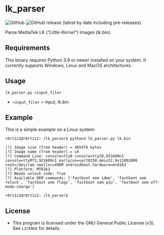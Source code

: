 # lk_parser
![GitHub](https://img.shields.io/github/license/R0rt1z2/lk_parser)
![GitHub release (latest by date including pre-releases)](https://img.shields.io/github/v/release/R0rt1z2/lk_parser?include_prereleases)

Parse MediaTek LK (_"Little-Kernel"_) Images (lk.bin).

## Requirements
This binary requires Python 3.9 or newer installed on your system. 
It currently supports Windows, Linux and MacOS architectures.

## Usage
```
lk_parser.py <input_file>
```
- `<input_file>` = input, lk.bin

## Example
This is a simple example on a Linux system: 
```
r0rt1z2@r0rt1z2: /lk_parser$ python3 lk_parser.py lk.bin

[?] Image size (from header) = 485476 bytes
[?] Image name (from header) = LK
[?] Command Line: console=tty0 console=ttyS0,921600n1 console=ttyMT3,921600n1 earlycon=uart8250,mmio32,0x11002000 root=/dev/ram vmalloc=496M androidboot.hardware=mt8163
[?] Platform: MT8163
[?] Needs unlock code: True
[?] Available OEM commands: ['fastboot oem idme', 'fastboot oem relock', 'fastboot oem flags', 'fastboot oem p2u', 'fastboot oem off-mode-charge']

r0rt1z2@r0rt1z2: /lk_parser$
```

## License
* This program is licensed under the GNU General Public License (v3). See `LICENSE` for details.